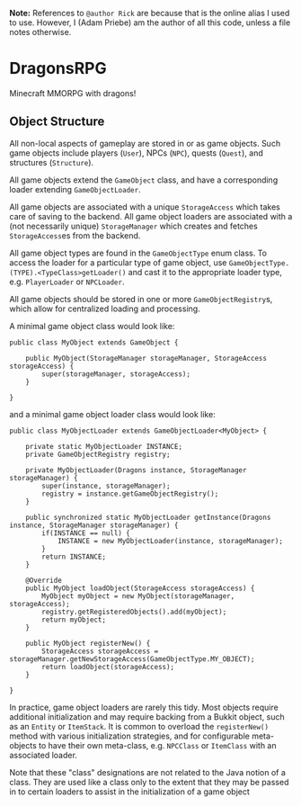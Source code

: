 __Note:__ References to `@author Rick` are because that is the online alias I used to use. However, I (Adam Priebe) am the author of all this code, unless a file notes otherwise.

# DragonsRPG
Minecraft MMORPG with dragons!

## Object Structure
All non-local aspects of gameplay are stored in or as game objects. Such game objects include players (`User`), NPCs (`NPC`), quests (`Quest`), and structures (`Structure`).

All game objects extend the `GameObject` class, and have a corresponding loader extending `GameObjectLoader`.

All game objects are associated with a unique `StorageAccess` which takes care of saving to the backend.
All game object loaders are associated with a (not necessarily unique) `StorageManager` which creates and fetches `StorageAccess`es from the backend.

All game object types are found in the `GameObjectType` enum class. To access the loader for a particular type of game object, use `GameObjectType.(TYPE).<TypeClass>getLoader()` and cast it to the appropriate loader type, e.g. `PlayerLoader` or `NPCLoader`.

All game objects should be stored in one or more `GameObjectRegistry`s, which allow for centralized loading and processing.

A minimal game object class would look like:

	public class MyObject extends GameObject {
	
		public MyObject(StorageManager storageManager, StorageAccess storageAccess) {
			super(storageManager, storageAccess);
		}
		
	}

and a minimal game object loader class would look like:

	public class MyObjectLoader extends GameObjectLoader<MyObject> {
		
		private static MyObjectLoader INSTANCE;
		private GameObjectRegistry registry;
		
		private MyObjectLoader(Dragons instance, StorageManager storageManager) {
			super(instance, storageManager);
			registry = instance.getGameObjectRegistry();
		}
		
		public synchronized static MyObjectLoader getInstance(Dragons instance, StorageManager storageManager) {
			if(INSTANCE == null) {
				INSTANCE = new MyObjectLoader(instance, storageManager);
			}
			return INSTANCE;
		}
		
		@Override
		public MyObject loadObject(StorageAccess storageAccess) {
			MyObject myObject = new MyObject(storageManager, storageAccess);
			registry.getRegisteredObjects().add(myObject);
			return myObject;
		}
		
		public MyObject registerNew() {
			StorageAccess storageAccess = storageManager.getNewStorageAccess(GameObjectType.MY_OBJECT);
			return loadObject(storageAccess);
		}
		
	}
	
In practice, game object loaders are rarely this tidy. Most objects require additional initialization and may require backing from a Bukkit object, such as an `Entity` or `ItemStack`. It is common to overload the `registerNew()` method with various initialization strategies, and for configurable meta-objects to have their own meta-class, e.g. `NPCClass` or `ItemClass` with an associated loader.

Note that these "class" designations are not related to the Java notion of a class. They are used like a class only to the extent that they may be passed in to certain loaders to assist in the initialization of a game object 
